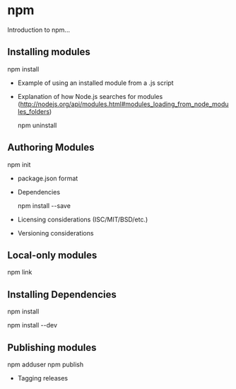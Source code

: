 npm
===
Introduction to npm...


Installing modules
-------------------
   npm install <module>

- Example of using an installed module from a .js script
- Explanation of how Node.js searches for modules (http://nodejs.org/api/modules.html#modules_loading_from_node_modules_folders)

   npm uninstall <module>


Authoring Modules
-----------------

   npm init

- package.json format
- Dependencies

   npm install --save

- Licensing considerations (ISC/MIT/BSD/etc.)
- Versioning considerations


Local-only modules
------------------
   npm link

Installing Dependencies
-----------------------
   npm install

   npm install --dev


Publishing modules
------------------

   npm adduser
   npm publish

- Tagging releases